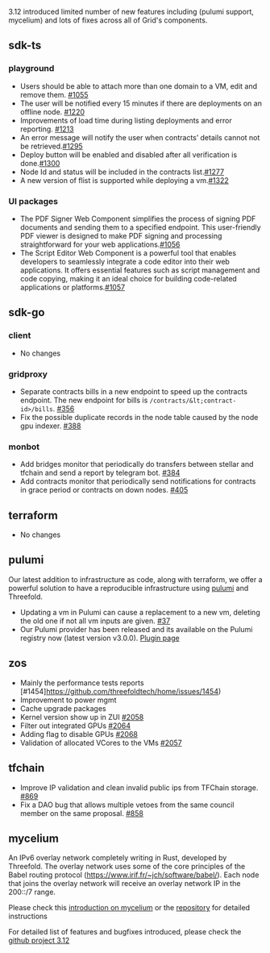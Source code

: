3.12 introduced limited number of new features including (pulumi support, mycelium) and lots of fixes across all of Grid's components.


## sdk-ts

### playground

* Users should be able to attach more than one domain to a VM, edit and remove them. [#1055](https://github.com/threefoldtech/tfgrid-sdk-ts/issues/1055)
* The user will be notified every 15 minutes if there are deployments on an offline node. [#1220](https://github.com/threefoldtech/tfgrid-sdk-ts/issues/1220)
* Improvements of load time during listing deployments and error reporting. [#1213](https://github.com/threefoldtech/tfgrid-sdk-ts/issues/1213)
* An error message will notify the user when contracts’ details cannot not be retrieved.[#1295](https://github.com/threefoldtech/tfgrid-sdk-ts/issues/1295)
* Deploy button will be enabled and disabled after all verification is done.[#1300](https://github.com/threefoldtech/tfgrid-sdk-ts/issues/1300)
* Node Id and status will be included in the contracts list.[#1277](https://github.com/threefoldtech/tfgrid-sdk-ts/issues/1277)
* A new version of flist is supported while deploying a vm.[#1322](https://github.com/threefoldtech/tfgrid-sdk-ts/issues/1322)

### UI packages

* The PDF Signer Web Component simplifies the process of signing PDF documents and sending them to a specified endpoint. This user-friendly PDF viewer is designed to make PDF signing and processing straightforward for your web applications.[#1056](https://github.com/threefoldtech/tfgrid-sdk-ts/issues/1056)
* The Script Editor Web Component is a powerful tool that enables developers to seamlessly integrate a code editor into their web applications. It offers essential features such as script management and code copying, making it an ideal choice for building code-related applications or platforms.[#1057](https://github.com/threefoldtech/tfgrid-sdk-ts/issues/1057)

## sdk-go

### client

* No changes

### gridproxy

* Separate contracts bills in a new endpoint to speed up the contracts endpoint. The new endpoint for bills is `/contracts/&lt;contract-id>/bills`. [#356](https://github.com/threefoldtech/tfgrid-sdk-go/pull/356)
* Fix the possible duplicate records in the node table caused by the node gpu indexer. [#388](https://github.com/threefoldtech/tfgrid-sdk-go/pull/388)

### monbot

* Add bridges monitor that periodically do transfers between stellar and tfchain and send a report by telegram bot. [#384](https://github.com/threefoldtech/tfgrid-sdk-go/pull/384)
* Add contracts monitor that periodically send notifications for contracts in grace period or contracts on down nodes. [#405](https://github.com/threefoldtech/tfgrid-sdk-go/pull/405)

## terraform

* No changes

## pulumi

Our latest addition to infrastructure as code, along with terraform, we offer a powerful solution to have a reproducible infrastructure using [pulumi](pulumi.com/) and Threefold.

* Updating a vm in Pulumi can cause a replacement to a new vm, deleting the old one if not all vm inputs are given. [#37](https://github.com/threefoldtech/pulumi-threefold/issues/37)
* Our Pulumi provider has been released and its available on the Pulumi registry now (latest version v3.0.0). [Plugin page](https://www.pulumi.com/registry/packages/threefold/)

## zos

* Mainly the performance tests reports [#1454]https://github.com/threefoldtech/home/issues/1454)
* Improvement to power mgmt 
* Cache upgrade packages
* Kernel version show up in ZUI [#2058](https://github.com/threefoldtech/zos/pull/2058)
* Filter out integrated GPUs [#2064](https://github.com/threefoldtech/zos/pull/2064)
* Adding flag to disable GPUs [#2068](https://github.com/threefoldtech/zos/pull/2068)
* Validation of allocated VCores to the VMs [#2057](https://github.com/threefoldtech/zos/pull/2057)

## tfchain

* Improve IP validation and clean invalid public ips from TFChain storage. [#869](https://github.com/threefoldtech/tfchain/issues/869)
* Fix a DAO bug that allows multiple vetoes from the same council member on the same proposal. [#858](https://github.com/threefoldtech/tfchain/issues/858)


## mycelium

An IPv6 overlay network completely writing in Rust, developed by Threefold. The overlay network uses some of the core principles of the Babel routing protocol (https://www.irif.fr/~jch/software/babel/). Each node that joins the overlay network will receive an overlay network IP in the 200::/7 range.

Please check this [introduction on mycelium](https://forum.threefold.io/t/introducing-mycelium/4082) or the [repository](https://github.com/threefoldtech/mycelium) for detailed instructions


For detailed list of features and bugfixes introduced, please check the [github project 3.12](https://github.com/orgs/threefoldtech/projects/203)

